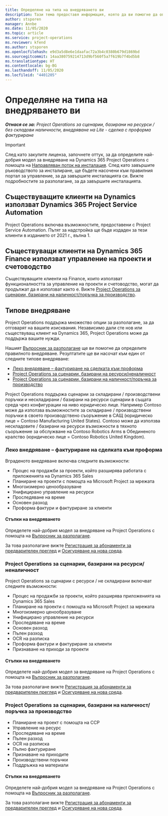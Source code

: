 ```yaml
---
title: Определяне на типа на внедряването ви
description: Тази тема предоставя информация, която да ви помогне да определите правилния тип на внедряване за Project Operations за фирмата си.
author: stsporen
manager: Annbe
ms.date: 11/05/2020
ms.topic: article
ms.service: project-operations
ms.reviewer: kfend
ms.author: stsporen
ms.openlocfilehash: e9d3a5d8e6e1daafac72a3b4c0380b679d1869bd
ms.sourcegitcommit: 14aa380759214713d9bf560f5a7f619b7f4bd5b8
ms.translationtype: HT
ms.contentlocale: bg-BG
ms.lasthandoff: 11/05/2020
ms.locfileid: "4401205"
---
```

# <a name="determine-your-deployment-type"></a>Определяне на типа на внедряването ви

_**Отнася се за:** Project Operations за сценарии, базирани на ресурси / без складови наличности, внедряване на Lite - сделка с проформа фактуриране_

> [!IMPORTANT]
> След като закупите лиценза, започнете оттук, за да определите най-добрия модел за внедряване на Dynamics 365 Project Operations с помощта на [Направляван поток на инсталация](https://aka.ms/provisionprojectoperations).
> След като завършите ръководството за инсталиране, ще бъдете насочени към правилния портал за управление, за да завършите инсталацията си. Вижте подробностите за разполагане, за да завършите инсталацията.


## <a name="existing-customers-of-dynamics-using-dynamics-365-project-service-automation"></a>Съществуващите клиенти на Dynamics използват Dynamics 365 Project Service Automation
Project Operations включва възможностите, предоставени с Project Service Automation. Пътят за надстройка ще бъде издаден за тези клиенти в изданието от 2021 г., вълна 1.

## <a name="existing-customers-of-dynamics-365-finance-using-project-management-and-accounting"></a>Съществуващи клиенти на Dynamics 365 Finance използват управление на проекти и счетоводство 

Съществуващите клиенти на Finance, които използват функционалността за управление на проекти и счетоводство, могат да продължат да я използват както е. Вижте [Project Operations за сценарии, базирани на наличност/поръчка за производство](#pma).


## <a name="deployment-types"></a>Типове внедряване
Project Operations поддържа множество опции за разполагане, за да отговарят на вашите изисквания. Независимо дали сте нов или съществуващ клиент на Dynamics 365, Project Operations може да поддържа вашите нужди.

Нашият [Въпросник за разполагане](https://aka.ms/provisionprojectoperations) ще ви помогне да определите правилното внедряване. Резултатите ще ви насочат към един от следните типове внедряване:

- [Леко внедряване – фактуриране на сделката към проформа](#lite)
- [Project Operations за сценарии, базирани на ресурси/неналичност](#integrated)
- [Project Operations за сценарии, базирани на наличност/поръчка за производство](#pma)

Project Operations поддържа сценарии за складирани / производствени поръчки и нескладирани / базирани на ресурси сценарии в същата среда чрез конфигурации на ниво юридическо лице. Например Contoso може да използва възможностите за складиране / производствени поръчки в своето производствено съоръжение в САЩ (юридическо лице = Contoso Manufacturing United States). Contoso може да използва нескладовите / базирани на ресурси възможности в тяхното съоръжение за обслужване на Contoso Robotics Arms в Обединеното кралство (юридическо лице = Contoso Robotics United Kingdom).

### <a name="lite-deployment---deal-to-proforma-invoicing"></a><a  name="lite"></a>Леко внедряване – фактуриране на сделката към проформа

Вграденото внедряване включва следните възможности:

- Процес на продажби за проекти, който разширява работата с приложенията на Dynamics 365 Sales
- Планиране на проекти с помощта на Microsoft Project за мрежата
- Многоизмерно ценообразуване
- Унифицирано управление на ресурси
- Проследяване на време
- Основен разход
- Проформа фактури и фактуриране за клиенти 

#### <a name="deployment-steps"></a>Стъпки на внедряването
Определете най-добрия модел за внедряване на Project Operations с помощта на [Въпросник за разполагане](https://aka.ms/provisionprojectoperations).

За това разполагане вижте [Регистрация за абонаменти за предварителен преглед](lite-preview-subscription-sign-up.md) и [Осигуряване на нова среда](lite-deployment.md). 


### <a name="project-operations-for-resourcenon-stocked-scenarios"></a><a name="integrated"></a>Project Operations за сценарии, базирани на ресурси/неналичност
Project Operations за сценарии с ресурси / не складирани включват следните възможности:
 
- Процес на продажби за проекти, който разширява приложенията на Dynamics 365 Sales
- Планиране на проекти с помощта на Microsoft Project за мрежата
- Многоизмерно ценообразуване
- Унифицирано управление на ресурси
- Проследяване на време
- Основен разход
- Пълен разход
- OCR на разписка
- Проформа фактури и фактуриране за клиенти 
- Признаване на приходи за проекти

#### <a name="deployment-steps"></a>Стъпки на внедряването
Определете най-добрия модел за внедряване на Project Operations с помощта на [Въпросник за разполагане](https://aka.ms/provisionprojectoperations).

За това разполагане вижте [Регистрация за абонаменти за предварителен преглед](resource-sign-up-preview-subscription.md) и [Осигуряване на нова среда](resource-provision-new-environment.md). 


### <a name="project-operations-for-stockedproduction-order-scenarios"></a><a name="pma"></a>Project Operations за сценарии, базирани на наличност/поръчка за производство

- Планиране на проект с помощта на ССР
- Управление на ресурс
- Проследяване на време
- Пълен разход
- OCR на разписка
- Пълно фактуриране
- Признаване на приходите
- Производствени поръчки
- Поддръжка на материали

#### <a name="deployment-steps"></a>Стъпки на внедряването
Определете най-добрия модел за внедряване на Project Operations с помощта на [Въпросник за разполагане](https://aka.ms/provisionprojectoperations).

За това разполагане вижте [Регистрация за абонаменти за предварителен преглед](https://docs.microsoft.com/dynamics365/fin-ops-core/dev-itpro/dev-tools/sign-up-preview-subscription?toc=/dynamics365/finance/toc.json) и [Осигуряване на нова среда](https://docs.microsoft.com/dynamics365/fin-ops-core/dev-itpro/deployment/deploy-demo-environment?toc=/dynamics365/finance/toc.json). 

